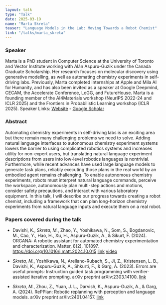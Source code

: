 ```yaml
---
layout: talk
type: "Talk"
date: 2025-03-19
name: "Marta Skreta"
teaser: "Language Models in the Lab: Moving Towards a Robot Chemist"
link: "/talks/marta_skreta"
---
```


### Speaker 
Marta is a PhD student in Computer Science at the University of Toronto and Vector Institute working with Alán Aspuru-Guzik under the Canada Graduate Scholarship. Her research focuses on molecular discovery using generative modelling, as well as automating chemistry experiments in self-driving labs. Previously, Marta completed internships at Apple and Mila AI for Humanity, and has also been invited as a speaker at Google Deepmind, CECAM, the Accelerate Conference, LoGG, and FutureHouse. Marta is a founding member of the AI4Materials workshop (NeurIPS 2022-24 and ICLR 2025) and the Frontiers in Probabilistic Learning workshop (ICLR 2025).
Speaker Links: [Website](https://martaskreta.notion.site/) - [Google Scholar](https://scholar.google.ca/citations?user=OYd3hjYAAAAJ&hl=en)

### Abstract 
Automating chemistry experiments in self-driving labs is an exciting area but there remain many challenging problems we need to solve. Adding natural language interfaces to autonomous chemistry experiment systems lowers the barrier to using complicated robotics systems and increases utility for non-expert users, but translating natural language experiment descriptions from users into low-level robotics languages is nontrivial. Furthermore, while recent advances have used large language models to generate task plans, reliably executing those plans in the real world by an embodied agent remains challenging. To enable autonomous chemistry experiments, robots must interpret natural language commands, perceive the workspace, autonomously plan multi-step actions and motions, consider safety precautions, and interact with various laboratory equipment. In this talk, I will describe our progress towards creating a robot chemist, including a framework that can plan long-horizon chemistry experiments from natural language inputs and execute them on a real robot.

### Papers covered during the talk
* Davishi, K., *Skreta, M.*, Zhao, Y., Yoshikawa, N., Som, S., Bogdanovic, M., Cao, Y., Hao, H., Xu, H., Aspuru-Guzik, A., & Sikurt, F. (2024). ORGANA: A robotic assistant for automated chemistry experimentation and characterization. Matter, 8(2), 101897. https://doi.org/10.1016/j.matt.2024.10.015 [link](https://www.cell.com/matter/fulltext/S2590-2385(24)00542-3) [video](https://youtu.be/N6qMMwJ8hKQ?si=TIqhhLkctqMpRNMq)

* *Skreta, M.*, Yoshikawa, N., Arellano-Rubach, S., Ji, Z., Kristensen, L. B., Davishi, K., Aspuru-Guzik, A., Shkurti, F., & Garg, A. (2023). Errors are useful prompts: Instruction guided task programming with verifier-assisted iterative prompting. arXiv preprint arXiv:2303.14100. [link](https://doi.org/10.48550/arXiv.2303.14100) 

* *Skreta, M.*, Zhou, Z., Yuan, J. L., Darvish, K., Aspuru-Guzik, A., & Garg, A. (2024). RePPlan: Robotic replanning with perception and language models. arXiv preprint arXiv:2401.04157. [link](https://doi.org/10.48550/arXiv.2401.04157)
